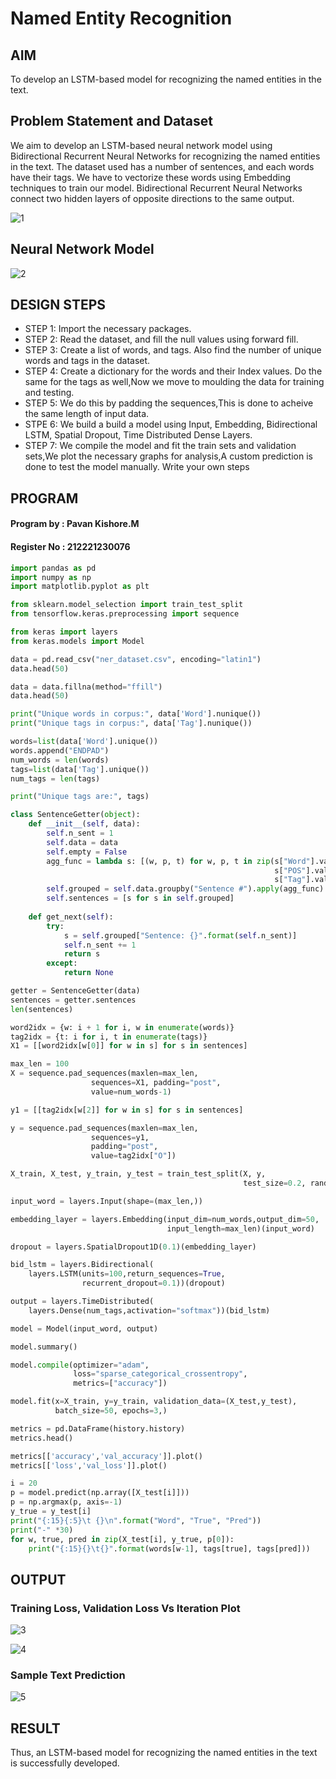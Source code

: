 # Named Entity Recognition

## AIM

To develop an LSTM-based model for recognizing the named entities in the text.

## Problem Statement and Dataset
We aim to develop an LSTM-based neural network model using Bidirectional Recurrent Neural Networks for recognizing the named entities in the text. The dataset used has a number of sentences, and each words have their tags. We have to vectorize these words using Embedding techniques to train our model. Bidirectional Recurrent Neural Networks connect two hidden layers of opposite directions to the same output.

![1](https://github.com/pavankishore-AIDS/named-entity-recognition/assets/94154941/4054faac-ded9-4bd7-8626-f1f07da18004)



## Neural Network Model

![2](https://github.com/pavankishore-AIDS/named-entity-recognition/assets/94154941/e18b63da-73cf-471e-8922-afd66e6e5e9f)


## DESIGN STEPS

- STEP 1: Import the necessary packages.
- STEP 2: Read the dataset, and fill the null values using forward fill.
- STEP 3: Create a list of words, and tags. Also find the number of unique words and tags in the dataset.
- STEP 4: Create a dictionary for the words and their Index values. Do the same for the tags as well,Now we move to moulding the data for training and testing.
- STEP 5: We do this by padding the sequences,This is done to acheive the same length of input data.
- STPE 6: We build a build a model using Input, Embedding, Bidirectional LSTM, Spatial Dropout, Time Distributed Dense Layers.
- STEP 7: We compile the model and fit the train sets and validation sets,We plot the necessary graphs for analysis,A custom prediction is done to test the model manually.
Write your own steps

## PROGRAM
#### Program by : Pavan Kishore.M
#### Register No : 212221230076

```python
import pandas as pd
import numpy as np
import matplotlib.pyplot as plt

from sklearn.model_selection import train_test_split
from tensorflow.keras.preprocessing import sequence

from keras import layers
from keras.models import Model
```


```python
data = pd.read_csv("ner_dataset.csv", encoding="latin1")
data.head(50)

data = data.fillna(method="ffill")
data.head(50)
```

```python
print("Unique words in corpus:", data['Word'].nunique())
print("Unique tags in corpus:", data['Tag'].nunique())

words=list(data['Word'].unique())
words.append("ENDPAD")
num_words = len(words)
tags=list(data['Tag'].unique())
num_tags = len(tags)

print("Unique tags are:", tags)
```

```python
class SentenceGetter(object):
    def __init__(self, data):
        self.n_sent = 1
        self.data = data
        self.empty = False
        agg_func = lambda s: [(w, p, t) for w, p, t in zip(s["Word"].values.tolist(),
                                                           s["POS"].values.tolist(),
                                                           s["Tag"].values.tolist())]
        self.grouped = self.data.groupby("Sentence #").apply(agg_func)
        self.sentences = [s for s in self.grouped]
    
    def get_next(self):
        try:
            s = self.grouped["Sentence: {}".format(self.n_sent)]
            self.n_sent += 1
            return s
        except:
            return None
```

```python
getter = SentenceGetter(data)
sentences = getter.sentences
len(sentences)

word2idx = {w: i + 1 for i, w in enumerate(words)}
tag2idx = {t: i for i, t in enumerate(tags)}
X1 = [[word2idx[w[0]] for w in s] for s in sentences]
```

```python
max_len = 100
X = sequence.pad_sequences(maxlen=max_len,
                  sequences=X1, padding="post",
                  value=num_words-1)

y1 = [[tag2idx[w[2]] for w in s] for s in sentences]

y = sequence.pad_sequences(maxlen=max_len,
                  sequences=y1,
                  padding="post",
                  value=tag2idx["O"])

X_train, X_test, y_train, y_test = train_test_split(X, y,
                                                    test_size=0.2, random_state=1)
```

```python
input_word = layers.Input(shape=(max_len,))

embedding_layer = layers.Embedding(input_dim=num_words,output_dim=50,
                                   input_length=max_len)(input_word)

dropout = layers.SpatialDropout1D(0.1)(embedding_layer)

bid_lstm = layers.Bidirectional(
    layers.LSTM(units=100,return_sequences=True,
                recurrent_dropout=0.1))(dropout)

output = layers.TimeDistributed(
    layers.Dense(num_tags,activation="softmax"))(bid_lstm)

model = Model(input_word, output)  

model.summary()

model.compile(optimizer="adam",
              loss="sparse_categorical_crossentropy",
              metrics=["accuracy"])

model.fit(x=X_train, y=y_train, validation_data=(X_test,y_test),
          batch_size=50, epochs=3,)
```

```python
metrics = pd.DataFrame(history.history)
metrics.head()

metrics[['accuracy','val_accuracy']].plot()
metrics[['loss','val_loss']].plot()
```

```python
i = 20
p = model.predict(np.array([X_test[i]]))
p = np.argmax(p, axis=-1)
y_true = y_test[i]
print("{:15}{:5}\t {}\n".format("Word", "True", "Pred"))
print("-" *30)
for w, true, pred in zip(X_test[i], y_true, p[0]):
    print("{:15}{}\t{}".format(words[w-1], tags[true], tags[pred]))
```

## OUTPUT

### Training Loss, Validation Loss Vs Iteration Plot
![3](https://github.com/pavankishore-AIDS/named-entity-recognition/assets/94154941/b8097d6b-9392-4f42-a7b6-163756dac5cb)



![4](https://github.com/pavankishore-AIDS/named-entity-recognition/assets/94154941/53de1260-d8cd-4087-8088-fa3daadba7d7)



### Sample Text Prediction
![5](https://github.com/pavankishore-AIDS/named-entity-recognition/assets/94154941/ee7ccebc-5a39-4562-ab5b-11f18a527613)


## RESULT
Thus, an LSTM-based model for recognizing the named entities in the text is successfully developed.

